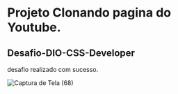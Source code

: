 # Projeto Clonando pagina do Youtube.

## Desafio-DIO-CSS-Developer

desafio realizado com sucesso.

![Captura de Tela (68)](https://github.com/MKawan/clonando-pagina-do-youtube-css-des2/assets/51447066/1a245d08-d6fa-47c1-ba37-6d56d168749a)
